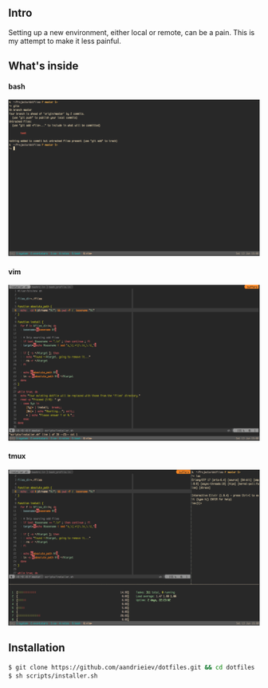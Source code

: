 ## Intro
Setting up a new environment, either local or remote, can be a pain. This is my
attempt to make it less painful.

## What's inside

#### bash
![screenshot0](/screenshots/bash.png?raw=true "Bash")

#### vim
![screenshot1](/screenshots/vim.png?raw=true "Vim")

#### tmux
![screenshot2](/screenshots/tmux.png?raw=true "Tmux")

## Installation
```bash
$ git clone https://github.com/aandrieiev/dotfiles.git && cd dotfiles
$ sh scripts/installer.sh
```
